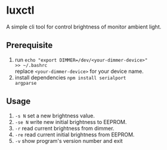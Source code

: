 # luxctl
A simple cli tool for control brightness of monitor ambient light.

Prerequisite
-
1. run <code>echo "export DIMMER=/dev/\<your-dimmer-device>" >> ~/.bashrc</code>   
replace <code>\<your-dimmer-device></code> for your device name.
2. install dependencies
<code>npm install serialport argparse</code>

Usage
-
1. <code>-s N</code> set a new brightness value.   
2. <code>-se N</code> write new initial brightness to EEPROM.   
3. <code>-r</code> read current brightness from dimmer.
4. <code>-re</code> read current initial brightness from EEPROM.
5. <code>-v</code> show program's version number and exit
